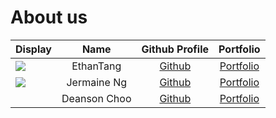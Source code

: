 # About us

Display |   Name    | Github Profile | Portfolio 
--------|:---------:|:--------------:|:---------:
![](https://via.placeholder.com/100.png?text=Photo) | EthanTang | [Github](https://github.com/) | [Portfolio](docs/team/johndoe.md)
![](https://via.placeholder.com/100.png?text=Photo) | Jermaine Ng | [Github](https://github.com/jenmarieng) | [Portfolio](docs/team/johndoe.md)
![]() | Deanson Choo | [Github](https://github.com/Deanson-Choo) | [Portfolio]()

